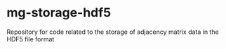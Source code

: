# mg-storage-hdf5
Repository for code related to the storage of adjacency matrix data in the HDF5 file format
